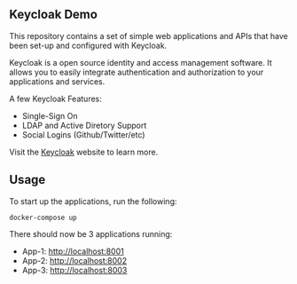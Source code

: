 ## Keycloak Demo ##
This repository contains a set of simple web applications and APIs that have been set-up and configured with Keycloak.

Keycloak is a open source identity and access management software. It allows you to easily integrate authentication and authorization to your applications and services.

A few Keycloak Features:

- Single-Sign On
- LDAP and Active Diretory Support
- Social Logins (Github/Twitter/etc)

Visit the [Keycloak](http://www.keycloak.org) website to learn more.

## Usage ##
To start up the applications, run the following:

```
docker-compose up
```

There should now be 3 applications running:

- App-1: [http://localhost:8001](http://localhost:8001)
- App-2: [http://localhost:8002](http://localhost:8002)
- App-3: [http://localhost:8003](http://localhsot:8003)
